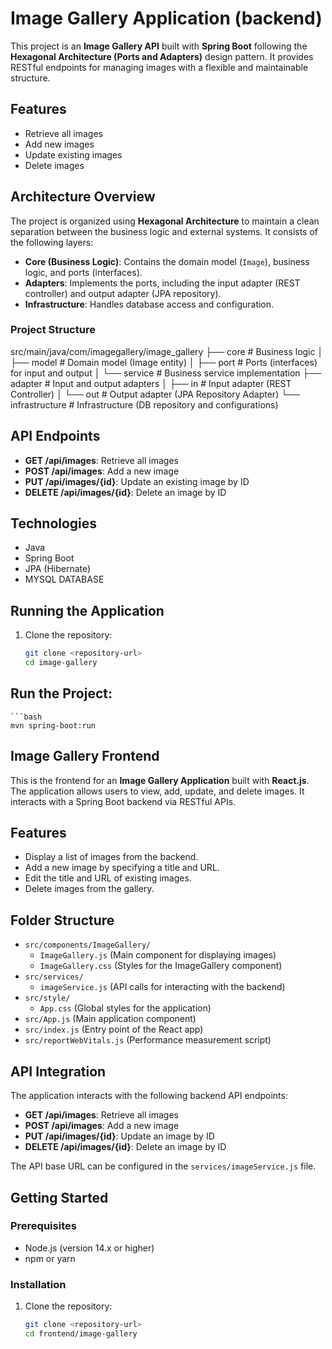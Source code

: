 # Image Gallery Application (backend)

This project is an **Image Gallery API** built with **Spring Boot** following the **Hexagonal Architecture (Ports and Adapters)** design pattern. It provides RESTful endpoints for managing images with a flexible and maintainable structure.

## Features
- Retrieve all images
- Add new images
- Update existing images
- Delete images

## Architecture Overview

The project is organized using **Hexagonal Architecture** to maintain a clean separation between the business logic and external systems. It consists of the following layers:

- **Core (Business Logic)**: Contains the domain model (`Image`), business logic, and ports (interfaces).
- **Adapters**: Implements the ports, including the input adapter (REST controller) and output adapter (JPA repository).
- **Infrastructure**: Handles database access and configuration.

### Project Structure
src/main/java/com/imagegallery/image_gallery ├── core # Business logic │    ├── model # Domain model (Image entity) │    ├── port # Ports (interfaces) for input and output │    └── service # Business service implementation    ├── adapter # Input and output adapters │    ├── in # Input adapter (REST Controller) │    └── out # Output adapter (JPA Repository Adapter)    └── infrastructure # Infrastructure (DB repository and configurations)

## API Endpoints

- **GET /api/images**: Retrieve all images
- **POST /api/images**: Add a new image
- **PUT /api/images/{id}**: Update an existing image by ID
- **DELETE /api/images/{id}**: Delete an image by ID

## Technologies
- Java
- Spring Boot
- JPA (Hibernate)
- MYSQL DATABASE

## Running the Application

1. Clone the repository:
   ```bash
   git clone <repository-url>
   cd image-gallery
## Run the Project:
    ```bash
    mvn spring-boot:run
## Image Gallery Frontend

This is the frontend for an **Image Gallery Application** built with **React.js**. The application allows users to view, add, update, and delete images. It interacts with a Spring Boot backend via RESTful APIs.

## Features
- Display a list of images from the backend.
- Add a new image by specifying a title and URL.
- Edit the title and URL of existing images.
- Delete images from the gallery.

## Folder Structure

- `src/components/ImageGallery/`
  - `ImageGallery.js` (Main component for displaying images)
  - `ImageGallery.css` (Styles for the ImageGallery component)
- `src/services/`
  - `imageService.js` (API calls for interacting with the backend)
- `src/style/`
  - `App.css` (Global styles for the application)
- `src/App.js` (Main application component)
- `src/index.js` (Entry point of the React app)
- `src/reportWebVitals.js` (Performance measurement script)




## API Integration
The application interacts with the following backend API endpoints:
- **GET /api/images**: Retrieve all images
- **POST /api/images**: Add a new image
- **PUT /api/images/{id}**: Update an image by ID
- **DELETE /api/images/{id}**: Delete an image by ID

The API base URL can be configured in the `services/imageService.js` file.

## Getting Started

### Prerequisites
- Node.js (version 14.x or higher)
- npm or yarn

### Installation
1. Clone the repository:
   ```bash
   git clone <repository-url>
   cd frontend/image-gallery

